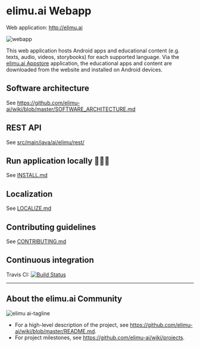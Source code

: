# elimu.ai Webapp

Web application: http://elimu.ai

![webapp](https://user-images.githubusercontent.com/15718174/81133309-ccf02780-8f83-11ea-9759-ac390d25f68b.png)

This web application hosts Android apps and educational content (e.g. texts, audio, videos, storybooks) for each supported language. Via the [elimu.ai Appstore](https://github.com/elimu-ai/appstore) application, the educational apps and content are downloaded from the website and installed on Android devices.

## Software architecture

See https://github.com/elimu-ai/wiki/blob/master/SOFTWARE_ARCHITECTURE.md

## REST API

See [src/main/java/ai/elimu/rest/](src/main/java/ai/elimu/rest/)

## Run application locally 👩🏽‍💻
See [INSTALL.md](INSTALL.md)

## Localization
See [LOCALIZE.md](LOCALIZE.md)

## Contributing guidelines
See [CONTRIBUTING.md](CONTRIBUTING.md)

## Continuous integration
Travis CI: [![Build Status](https://travis-ci.org/elimu-ai/webapp.svg)](https://travis-ci.org/elimu-ai/webapp)

---

## About the elimu.ai Community

![elimu ai-tagline](https://user-images.githubusercontent.com/15718174/54360503-e8e88980-465c-11e9-9792-32b513105cf3.png)

 * For a high-level description of the project, see https://github.com/elimu-ai/wiki/blob/master/README.md.
 * For project milestones, see https://github.com/elimu-ai/wiki/projects.
